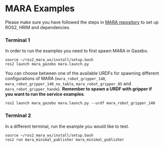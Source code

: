 # MARA Examples

Please make sure you have followed the steps in [MARA repository](https://github.com/AcutronicRobotics/MARA#install) to set up ROS2, HRIM and dependencies.

### Terminal 1

In order to run the examples you need to first spawn MARA in Gazebo.

```
source ~/ros2_mara_ws/install/setup.bash
ros2 launch mara_gazebo mara.launch.py
```

You can choose between one of the available URDFs for spawning different configurations of MARA (`mara_robot_gripper_140`, `mara_robot_gripper_140_no_table`, `mara_robot_gripper_85` and `mara_robot_gripper_hande`). **Remember to spawn a URDF with gripper if you want to run the service examples**.

```
ros2 launch mara_gazebo mara.launch.py --urdf mara_robot_gripper_140
```

### Terminal 2

In a different terminal, run the example you would like to test.

```
source ~/ros2_mara_ws/install/setup.bash
ros2 run mara_minimal_publisher mara_minimal_publisher
```
